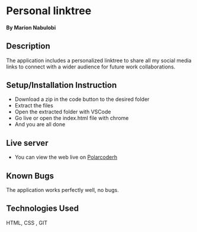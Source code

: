 # Personal linktree
#### **By Marion Nabulobi**
## Description
The application includes a personalized linktree to share all my social media links to connect with a wider audience for future work collaborations.

## Setup/Installation Instruction
* Download a zip in the code button to the desired folder
* Extract the files
* Open the extracted folder with VSCode
* Go live or open the index.html file with chrome
* And you are all done

## Live server
* You can view the web live on [Polarcoderh](https://personal-linktree-silk.vercel.app/)

## Known Bugs
The application works perfectly well, no bugs.

## Technologies Used
HTML, CSS , GIT
